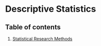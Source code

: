 # Descriptive Statistics

## Table of contents
1. [Statistical Research Methods](./statistical-research-methods.md)

